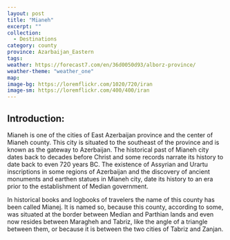 ```yaml
---
layout: post
title: "Mianeh"
excerpt: ""
collection:
  - Destinations
category: county
province: Azarbaijan_Eastern
tags:
weather: https://forecast7.com/en/36d0050d93/alborz-province/
weather-theme: "weather_one"
map:
image-bg: https://loremflickr.com/1020/720/iran
image-sm: https://loremflickr.com/400/400/iran
---
```

## **Introduction:**

Mianeh is one of the cities of East Azerbaijan province and the center of Mianeh county. This city is situated to the southeast of the province and is known as the gateway to Azerbaijan. The historical past of Mianeh city dates back to decades before Christ and some records narrate its history to date back to even 720 years BC. The existence of Assyrian and Urartu inscriptions in some regions of Azerbaijan and the discovery of ancient monuments and earthen statues in Mianeh city, date its history to an era prior to the establishment of Median government.

In historical books and logbooks of travelers the name of this county has been called Mianej. It is named so, because this county, according to some, was situated at the border between Median and Parthian lands and even now resides between Maragheh and Tabriz, like the angle of a triangle between them, or because it is between the two cities of Tabriz and Zanjan.